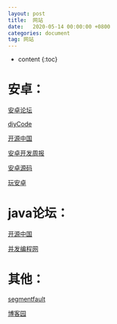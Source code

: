 ```yaml
---
layout: post
title:  网站
date:   2020-05-14 00:00:00 +0800
categories: document
tag: 网站
---
```


* content
{:toc}


安卓：	
====================================
[安卓论坛](https://www.androidperformance.com/)

[diyCode](https://www.diycode.cc/topics)

[开源中国](https://www.oschina.net/android)

[安卓开发周报](https://www.androidweekly.cn/)

[安卓源码](http://www.javaapk.com/)

[玩安卓](https://www.wanandroid.com/)


java论坛：
====================================
[开源中国](https://www.oschina.net/)

[并发编程网](http://ifeve.com/)

其他：
====================================
[segmentfault](https://segmentfault.com/)

[博客园](https://www.cnblogs.com/)


             		 